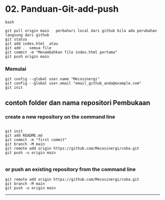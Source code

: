 # 02. Panduan-Git-add-push
```console
bash
```

```console
git pull origin main   perbahari local dari github bila ada perubahan langsung dari github
git status
git add index.html  atau
git add .  semua file
git commit -m "Menambahkan file index.html pertama" 
git push origin main
```
### Memulai 
```console
git config --global user.name "Mecosinergi"
git config --global user.email "email_github_anda@example.com"
git init
```

## contoh folder dan nama repositori Pembukaan

### create a new repository on the command line
```console

git init
git add README.md
git commit -m "first commit"
git branch -M main
git remote add origin https://github.com/Mecosinergi/coba.git
git push -u origin main


```
### or push an existing repository from the command line

```console
git remote add origin https://github.com/Mecosinergi/coba.git
git branch -M main
git push -u origin main
```
---
